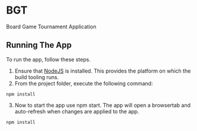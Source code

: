 # BGT
Board Game Tournament Application

## Running The App

To run the app, follow these steps.

1. Ensure that [NodeJS](http://nodejs.org/) is installed. This provides the platform on which the build tooling runs.
2. From the project folder, execute the following command:

```shell
npm install
```
3. Now to start the app use npm start. The app will open a browsertab and auto-refresh when changes are applied to the app.

```shell
npm install
```
